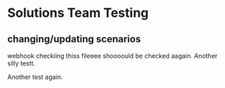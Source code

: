 # Solutions Team Testing

## changing/updating scenarios

webhook checkiing thiss fileeee shoooould be checked aagain. Another silly testt.

Another test  again.
